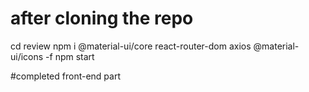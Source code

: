 # after cloning the repo

cd review
npm i @material-ui/core react-router-dom axios @material-ui/icons -f
npm start

#completed front-end part
